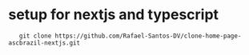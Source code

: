 # setup for nextjs and typescript

```
   git clone https://github.com/Rafael-Santos-DV/clone-home-page-ascbrazil-nextjs.git
```
